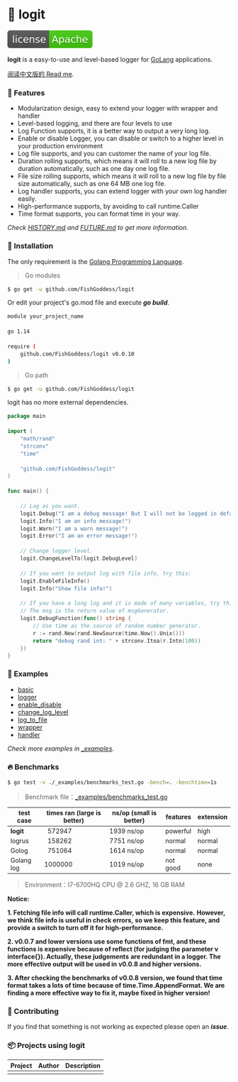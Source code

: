 # 📝 logit

[![License](./license.svg)](https://www.apache.org/licenses/LICENSE-2.0.html)

**logit** is a easy-to-use and level-based logger for [GoLang](https://golang.org) applications.

[阅读中文版的 Read me](./README.md).

### 🥇 Features

* Modularization design, easy to extend your logger with wrapper and handler
* Level-based logging, and there are four levels to use
* Log Function supports, it is a better way to output a very long log.
* Enable or disable Logger, you can disable or switch to a higher level in your production environment
* Log file supports, and you can customer the name of your log file.
* Duration rolling supports, which means it will roll to a new log file by duration automatically, such as one day one log file.
* File size rolling supports, which means it will roll to a new log file by file size automatically, such as one 64 MB one log file.
* Log handler supports, you can extend logger with your own log handler easily.
* High-performance supports, by avoiding to call runtime.Caller
* Time format supports, you can format time in your way.

_Check [HISTORY.md](./HISTORY.md) and [FUTURE.md](./FUTURE.md) to get more information._

### 🚀 Installation

The only requirement is the [Golang Programming Language](https://golang.org).

> Go modules

```bash
$ go get -u github.com/FishGoddess/logit
```

Or edit your project's go.mod file and execute _**go build**_.

```bash
module your_project_name

go 1.14

require (
    github.com/FishGoddess/logit v0.0.10
)
```

> Go path

```bash
$ go get -u github.com/FishGoddess/logit
```

logit has no more external dependencies.

```go
package main

import (
    "math/rand"
    "strconv"
    "time"
    
    "github.com/FishGoddess/logit"
)

func main() {
    
    // Log as you want.
    logit.Debug("I am a debug message! But I will not be logged in default level!")
    logit.Info("I am an info message!")
    logit.Warn("I am a warn message!")
    logit.Error("I am an error message!")
    
    // Change logger level.
    logit.ChangeLevelTo(logit.DebugLevel)

    // If you want to output log with file info, try this:
    logit.EnableFileInfo()
    logit.Info("Show file info!")

    // If you have a long log and it is made of many variables, try this:
    // The msg is the return value of msgGenerator.
    logit.DebugFunction(func() string {
        // Use time as the source of random number generator.
        r := rand.New(rand.NewSource(time.Now().Unix()))
        return "debug rand int: " + strconv.Itoa(r.Intn(100))
    })
}
```

### 📖 Examples

* [basic](./_examples/basic.go)
* [logger](./_examples/logger.go)
* [enable_disable](./_examples/enable_disable.go)
* [change_log_level](./_examples/change_log_level.go)
* [log_to_file](./_examples/log_to_file.go)
* [wrapper](./_examples/wrapper.go)
* [handler](./_examples/logger_handler.go)

_Check more examples in [_examples](./_examples)._

### 🔥 Benchmarks

```bash
$ go test -v ./_examples/benchmarks_test.go -bench=. -benchtime=1s
```

> Benchmark file：[_examples/benchmarks_test.go](./_examples/benchmarks_test.go)

| test case | times ran (large is better) |  ns/op (small is better) | features | extension |
| -----------|--------|-------------|-------------|-------------|
| **logit** | &nbsp; 572947 | 1939 ns/op | powerful | high |
| logrus | &nbsp; 158262 | 7751 ns/op | normal | normal |
| Golog | &nbsp; 751064 | 1614 ns/op | normal | normal |
| Golang log | 1000000 | 1019 ns/op | not good | none |

> Environment：I7-6700HQ CPU @ 2.6 GHZ, 16 GB RAM

**Notice:**

**1. Fetching file info will call runtime.Caller, which is expensive.**
**However, we think file info is useful in check errors,**
**so we keep this feature, and provide a switch to turn off it for high-performance.**

**2. v0.0.7 and lower versions use some functions of fmt, and these functions is expensive**
**because of reflect (for judging the parameter v interface{}). Actually, these judgements**
**are redundant in a logger. The more effective output will be used in v0.0.8 and higher versions.**

**3. After checking the benchmarks of v0.0.8 version, we found that time format takes a lots of time**
**because of time.Time.AppendFormat. We are finding a more effective way to fix it, maybe fixed in higher version!**

### 👥 Contributing

If you find that something is not working as expected please open an _**issue**_.

### 📦 Projects using logit

| Project | Author | Description |
| -----------|--------|-------------|
|  |  |  |

